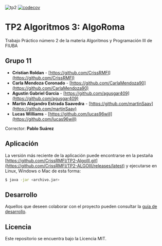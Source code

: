 ![tp2](https://github.com/CrissRMFI/TP2-ALGOIII/actions/workflows/build.yml/badge.svg) [![codecov](https://codecov.io/gh/CrissRMFI/TP2-ALGOIII/branch/master/graph/badge.svg)](https://codecov.io/gh/CrissRMFI/TP2-ALGOIII)

# TP2 Algoritmos 3: AlgoRoma

Trabajo Práctico número 2 de la materia Algoritmos y Programación III de FIUBA

## Grupo 11

* **Cristian Roldan** - [https://github.com/CrissRMFI](https://github.com/CrissRMFI)
* **Carla Mendoza Coronado** - [https://github.com/CarlaMendoza90](https://github.com/CarlaMendoza90)
* **Agustin Gabriel Garcia** - [https://github.com/agusgar409](https://github.com/agusgar409)
* **Martín Alejandro Estrada Saavedra** - [https://github.com/martinSaav](https://github.com/martinSaav)
* **Lucas Williams** - [https://github.com/lucas96will](https://github.com/lucas96will)

Corrector: **Pablo Suárez**

## Aplicación

La versión más reciente de la aplicación puede encontrarse en la pestaña [https://github.com/CrissRMFI/TP2-AlgoIII.git](https://github.com/CrissRMFI/TP2-ALGOIII/releases/latest) y ejecutarse en Linux, Windows o Mac de esta forma:

```bash
$ java -jar <archivo.jar>
```

## Desarrollo

Aquellos que deseen colaborar con el proyecto pueden consultar la [guía de desarrollo](./docs/Desarrollo.md).

## Licencia

Este repositorio se encuentra bajo la Licencia MIT.
